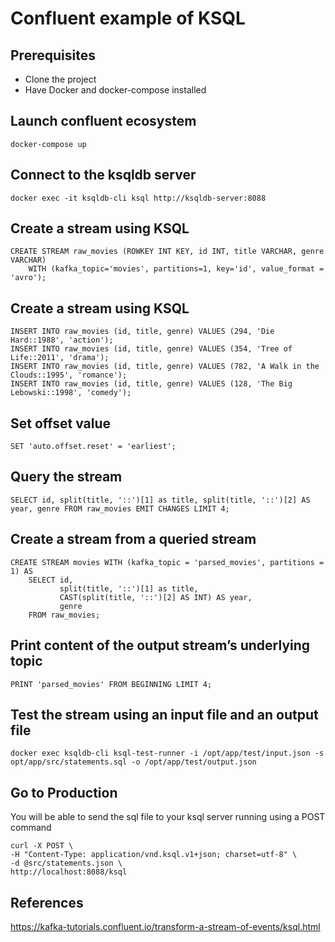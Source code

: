 # Confluent example of KSQL 

## Prerequisites

 - Clone the project
 - Have Docker and docker-compose installed


## Launch confluent ecosystem
```code
docker-compose up
```

## Connect to the ksqldb server
```code
docker exec -it ksqldb-cli ksql http://ksqldb-server:8088
```

## Create a stream using KSQL
```code
CREATE STREAM raw_movies (ROWKEY INT KEY, id INT, title VARCHAR, genre VARCHAR)
    WITH (kafka_topic='movies', partitions=1, key='id', value_format = 'avro');
```
## Create a stream using KSQL
```code
INSERT INTO raw_movies (id, title, genre) VALUES (294, 'Die Hard::1988', 'action');
INSERT INTO raw_movies (id, title, genre) VALUES (354, 'Tree of Life::2011', 'drama');
INSERT INTO raw_movies (id, title, genre) VALUES (782, 'A Walk in the Clouds::1995', 'romance');
INSERT INTO raw_movies (id, title, genre) VALUES (128, 'The Big Lebowski::1998', 'comedy');
```

## Set offset value
```code
SET 'auto.offset.reset' = 'earliest';
```


## Query the stream
```code
SELECT id, split(title, '::')[1] as title, split(title, '::')[2] AS year, genre FROM raw_movies EMIT CHANGES LIMIT 4;
```

## Create a stream from a queried stream
```code
CREATE STREAM movies WITH (kafka_topic = 'parsed_movies', partitions = 1) AS
    SELECT id,
           split(title, '::')[1] as title,
           CAST(split(title, '::')[2] AS INT) AS year,
           genre
    FROM raw_movies;
```


## Print content of the output stream’s underlying topic
```code
PRINT 'parsed_movies' FROM BEGINNING LIMIT 4;
```

## Test the stream using an input file and an output file
```code
docker exec ksqldb-cli ksql-test-runner -i /opt/app/test/input.json -s opt/app/src/statements.sql -o /opt/app/test/output.json
```

## Go to Production
You will be able to send the sql file to your ksql server running using a POST command
```code
curl -X POST \
-H "Content-Type: application/vnd.ksql.v1+json; charset=utf-8" \
-d @src/statements.json \
http://localhost:8088/ksql
```

## References
https://kafka-tutorials.confluent.io/transform-a-stream-of-events/ksql.html

